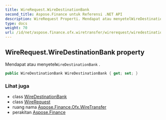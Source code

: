 ```yaml
---
title: WireRequest.WireDestinationBank
second_title: Aspose.Finance untuk Referensi .NET API
description: WireRequest Properti. Mendapat atau menyetelWireDestinationBank .
type: docs
weight: 70
url: /id/net/aspose.finance.ofx.wiretransfer/wirerequest/wiredestinationbank/
---
```

## WireRequest.WireDestinationBank property

Mendapat atau menyetel`WireDestinationBank` .

```csharp
public WireDestinationBank WireDestinationBank { get; set; }
```

### Lihat juga

* class [WireDestinationBank](../../wiredestinationbank/)
* class [WireRequest](../)
* ruang nama [Aspose.Finance.Ofx.WireTransfer](../../wirerequest/)
* perakitan [Aspose.Finance](../../../)


